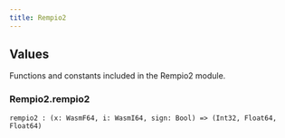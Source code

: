 ```yaml
---
title: Rempio2
---
```


## Values

Functions and constants included in the Rempio2 module.

### Rempio2.**rempio2**

```grain
rempio2 : (x: WasmF64, i: WasmI64, sign: Bool) => (Int32, Float64, Float64)
```

